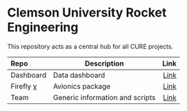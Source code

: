 # Clemson University Rocket Engineering
This repository acts as a central hub for all CURE projects.

| Repo | Description | Link | 
| :-- | --- | --: | 
| Dashboard | Data dashboard | [Link](https://github.com/CURocketEngineering/dashboard/) | 
| Firefly χ | Avionics package | [Link](https://github.com/CURocketEngineering/firefly_chi/) |
| Team | Generic information and scripts | [Link](https://github.com/CURocketEngineering/team) | 
